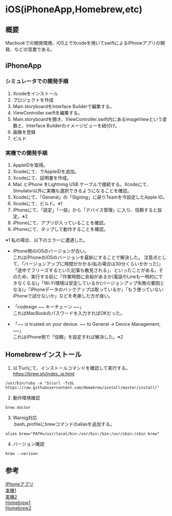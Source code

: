 # iOS(iPhoneApp,Homebrew,etc)

## 概要
Macbookでの開発環境、iOS上でXcodeを用いてswiftによるiPhoneアプリの開発、などの覚書である。   

## iPhoneApp

### シミュレータでの開発手順
1. Xcodeをインストール  
1. プロジェクトを作成  
1. Main.storyboardをInterface Builderで編集する。  
1. ViewController.swiftを編集する。  
1. Main.storyboardを開き、ViewController.swift内にあるimageViewという変数と、Interface Builderのイメージビューを紐付け。  
1. 画像を登録  
1. ビルド    

### 実機での開発手順
1. AppleIDを取得。
1. Xcodeにて、でAppleIDを追加。
1. Xcodeにて、証明書を作成。
1. Mac とiPhone をLightning USB ケーブルで接続する。Xcodeにて、Simulator以外に実機も選択できるようになることを確認。
1. Xcodeにて、「General」の「Signing」に戻りTeamを今設定したApple ID。
1. Xcodeにて、ビルド。※1
1. iPhoneにて、「設定」「一般」から「デバイス管理」に入り、信頼すると設定。※2
1. iPhoneにて、アプリが入っていることを確認。
1. iPhoneにて、タップして動作することを確認。  

※1 私の場合、以下のエラーに遭遇した。   
- iPhone側のiOSのバージョンが古い。  
これはiPhoneのiOSのバージョンを最新にすることで解決した。
注意点として、「バージョンアップに時間がかかる(私の場合は30分くらいかかった)」「途中でフリーズするといた記事も散見される」、といったことがある。そのため、実行する前に「作業時間に余裕があるか(電話やLineも一時的にできなくなる)」「Wi-Fi環境は安定しているか(バージョンアップ失敗の要因となる)」「iPhoneデータのバックアップは取っているか」「もう使っていないiPhoneで試せないか」などを考慮した方が良い。

- 「codesign ~~ キーチェーン ~~」    
これはMacBookのパスワードを入力すればOKだった。

- 「~~ is trusted on your device. ~~ to General -> Device Management, ~~」  
これはiPhone側で「信頼」を設定すれば解決した。※2  


## Homebrewインストール
1. 以下urlにて、インストールコマンドを確認して実行する。   
https://brew.sh/index_ja.html  
```
/usr/bin/ruby -e "$(curl -fsSL https://raw.githubusercontent.com/Homebrew/install/master/install)"
```
2. 動作環境確認
```
brew doctor
```
3. Warnig対応  
.bash_profileにbrewコマンドのaliasを追加する。
```
alias brew="PATH=/usr/local/bin:/usr/bin:/bin:/usr/sbin:/sbin brew"
```
4. バージョン確認
```
brew --version
```  

## 参考
[iPhoneアプリ](https://udemy.benesse.co.jp/development/ios/how-to-use-xcode.html)  
[実機1](https://i-app-tec.com/ios/device-test.html)  
[実機2](https://qiita.com/segur/items/bef54efa7764885173bb)  
[Homebrew1](https://qiita.com/krtsatoqiita/items/ba567acacb93a7a02dd9)  
[Homebrew2](https://qiita.com/takuya0301/items/695f42f6904e979f0152)
